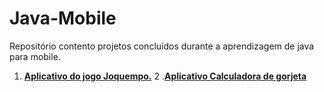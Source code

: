 # Java-Mobile
Repositório contento projetos concluídos durante a aprendizagem de java para mobile.

1. **[Aplicativo do jogo Joquempo.](https://github.com/rafaelrodrigopa/Java-Mobile/tree/master/AppJoquempo)**
2 .**[Aplicativo Calculadora de gorjeta](https://github.com/rafaelrodrigopa/Java-Mobile/tree/master/CalculadoradeGorjeta)**

